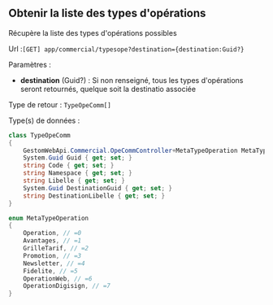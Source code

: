 ## <span id='listedestypes'>Obtenir la liste des types d'opérations</span>

Récupère la liste des types d'opérations possibles

Url :`[GET] app/commercial/typesope?destination={destination:Guid?}`

Paramètres : 

- **destination** (Guid?) : Si non renseigné, tous les types d'opérations seront retournés, quelque soit la destinatio associée

Type de retour : `TypeOpeComm[]`

Type(s) de données :

```csharp
class TypeOpeComm
{
	GestomWebApi.Commercial.OpeCommController+MetaTypeOperation MetaType { get; set; }
	System.Guid Guid { get; set; }
	string Code { get; set; }
	string Namespace { get; set; }
	string Libelle { get; set; }
	System.Guid DestinationGuid { get; set; }
	string DestinationLibelle { get; set; }
}

enum MetaTypeOperation
{
	Operation, // =0
	Avantages, // =1
	GrilleTarif, // =2
	Promotion, // =3
	Newsletter, // =4
	Fidelite, // =5
	OperationWeb, // =6
	OperationDigisign, // =7
}

```
